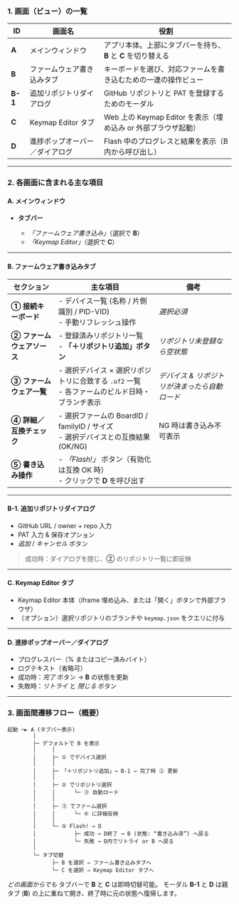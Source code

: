 ### 1. 画面（ビュー）の一覧

| ID      | 画面名                         | 役割                                                           |
| ------- | ------------------------------ | -------------------------------------------------------------- |
| **A**   | メインウィンドウ               | アプリ本体。上部にタブバーを持ち、**B** と **C** を切り替える  |
| **B**   | ファームウェア書き込みタブ     | キーボードを選び、対応ファームを書き込むための一連の操作ビュー |
| **B-1** | 追加リポジトリダイアログ       | GitHub リポジトリと PAT を登録するためのモーダル               |
| **C**   | Keymap Editor タブ             | Web 上の Keymap Editor を表示（埋め込み or 外部ブラウザ起動）  |
| **D**   | 進捗ポップオーバー／ダイアログ | Flash 中のプログレスと結果を表示（B 内から呼び出し）           |

---

### 2. 各画面に含まれる主な項目

#### **A. メインウィンドウ**

- **タブバー**

  - _「ファームウェア書き込み」_（選択で **B**）
  - _「Keymap Editor」_（選択で **C**）

---

#### **B. ファームウェア書き込みタブ**

| セクション                 | 主な項目                                                                                        | 備考                                          |
| -------------------------- | ----------------------------------------------------------------------------------------------- | --------------------------------------------- |
| **① 接続キーボード**       | - デバイス一覧 (名称 / 片側識別 / PID-VID)<br>- 手動リフレッシュ操作                            | _選択必須_                                    |
| **② ファームウェアソース** | - 登録済みリポジトリ一覧<br>- **「＋リポジトリ追加」ボタン**                                    | _リポジトリ未登録なら空状態_                  |
| **③ ファームウェア一覧**   | - 選択デバイス × 選択リポジトリに合致する `.uf2` 一覧<br>- 各ファームのビルド日時・ブランチ表示 | _デバイス & リポジトリが決まったら自動ロード_ |
| **④ 詳細／互換チェック**   | - 選択ファームの BoardID / familyID / サイズ<br>- 選択デバイスとの互換結果 (OK/NG)              | NG 時は書き込み不可表示                       |
| **⑤ 書き込み操作**         | - _「Flash!」_ ボタン（有効化は互換 OK 時）<br>- クリックで **D** を呼び出す                    |                                               |

---

#### **B-1. 追加リポジトリダイアログ**

- GitHub URL / owner + repo 入力
- PAT 入力 & 保存オプション
- _追加_ / _キャンセル_ ボタン

> 成功時：ダイアログを閉じ、**②** のリポジトリ一覧に即反映

---

#### **C. Keymap Editor タブ**

- Keymap Editor 本体（iframe 埋め込み、または「開く」ボタンで外部ブラウザ）
- （オプション）選択リポジトリのブランチや `keymap.json` をクエリに付与

---

#### **D. 進捗ポップオーバー／ダイアログ**

- プログレスバー（% またはコピー済みバイト）
- ログテキスト（省略可）
- 成功時：_完了_ ボタン → **B** の状態を更新
- 失敗時：_リトライ_ と _閉じる_ ボタン

---

### 3. 画面間遷移フロー（概要）

```text
起動 ─► A (タブバー表示)
        │
        ├─ デフォルトで B を表示
        │     │
        │     ├─ ① でデバイス選択
        │     │
        │     ├─ 「＋リポジトリ追加」→ B-1 → 完了時 ② 更新
        │     │
        │     ├─ ② でリポジトリ選択
        │     │      └─ ③ 自動ロード
        │     │
        │     ├─ ③ でファーム選択
        │     │      └─ ④ に詳細反映
        │     │
        │     └─ ⑤ Flash! → D
        │            ├─ 成功 → D終了 → B (状態: “書き込み済”) へ戻る
        │            └─ 失敗 → D内でリトライ or B へ戻る
        │
        └─ タブ切替
              ├─ B を選択 ⇒ ファーム書き込みタブへ
              └─ C を選択 ⇒ Keymap Editor タブへ
```

_どの画面からでも_ タブバーで **B** と **C** は即時切替可能。
モーダル **B-1** と **D** は親タブ (**B**) の上に重ねて開き、終了時に元の状態へ復帰します。
